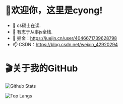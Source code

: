 # 👋欢迎你，这里是cyong!

- 🧐 cs硕士在读.
- 👀 有志于从事js全栈.
- 🔭 掘金：https://juejin.cn/user/4046671739628798
- 📫 CSDN：https://blog.csdn.net/weixin_42920294



# 🎬关于我的GitHub

![Github Stats](https://github-readme-stats.vercel.app/api?username=jack-yong&show_icons=true)

![Top Langs](https://github-readme-stats.vercel.app/api/top-langs/?username=jack-yong&layout=compact)

<!--
**jack-yong/jack-yong** is a ✨ _special_ ✨ repository because its `README.md` (this file) appears on your GitHub profile.

Here are some ideas to get you started:

- 🔭 I’m currently working on ...
- 🌱 I’m currently learning ...
- 👯 I’m looking to collaborate on ...
- 🤔 I’m looking for help with ...
- 💬 Ask me about ...
- 📫 How to reach me: ...
- 😄 Pronouns: ...
- ⚡ Fun fact: ...
-->
